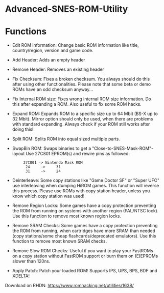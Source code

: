 # Advanced-SNES-ROM-Utility

# Functions

- Edit ROM Information: Change basic ROM information like title, country/region, version and game code.

- Add Header: Adds an empty header

- Remove Header: Removes an existing header

- Fix Checksum: Fixes a broken checksum. You always should do this after using other functionalities. Please note that some beta or demo ROMs have an odd checksum anyway...

- Fix Internal ROM size: Fixes wrong internal ROM size information. Do this after expanding a ROM. Also useful to fix some ROM hacks.

- Expand ROM: Expands ROM to a specific size up to 64 Mbit (BS-X up to 32 Mbit). Mirror option should only be used, when there are problems with standard expanding. Always check if your ROM still works after doing this!

- Split ROM: Splits ROM into equal sized multiple parts.

- SwapBin ROM: Swaps binaries to get a "Close-to-SNES-Mask-ROM"-layout Use 27C801 EPROM(s) and rewire pins as followed:

      	   27C801 -> Nintendo Mask ROM
      	   	24     ->     31
      	   	31     ->     24


- Deinterleave: Some copy stations like "Game Doctor SF" or "Super UFO" use interleaving when dumping HiROM games. This function will reverse this process. Please use ROMs with copy station header, unless you know which copy station was used!

- Remove Region Locks: Some games have a copy protection preventing the ROM from running on systems with another region (PAL/NTSC lock). Use this function to remove most known region locks.

- Remove SRAM Checks: Some games have a copy protection preventing the ROM from running, when cartridges have more SRAM than needed (copy stations/some cheap flashcards/deprecated emulators). Use this function to remove most known SRAM checks.

- Remove Slow ROM Checks: Useful if you want to play your FastROMs on a copy station without FastROM support or burn them on (E)EPROMs slower than 120ns.

- Apply Patch: Patch your loaded ROM! Supports IPS, UPS, BPS, BDF and XDELTA!

Download on RHDN: https://www.romhacking.net/utilities/1638/

